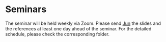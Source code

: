 # Seminars
The seminar will be held weekly via Zoom. Please send [Jun](mailto:junnnchen@umich.edu) the slides and the references at least one day ahead of the seminar.
For the detailed schedule, please check the corresponding folder.


